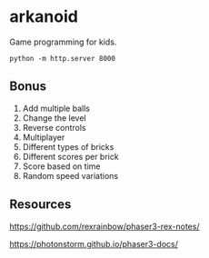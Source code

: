 # arkanoid

Game programming for kids.

```
python -m http.server 8000
```

## Bonus

1. Add multiple balls
1. Change the level
1. Reverse controls
1. Multiplayer
1. Different types of bricks
1. Different scores per brick
1. Score based on time
1. Random speed variations

## Resources

https://github.com/rexrainbow/phaser3-rex-notes/

https://photonstorm.github.io/phaser3-docs/
